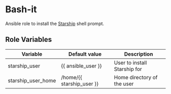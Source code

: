 # Bash-it

Ansible role to install the [Starship](https://starship.rs/) shell prompt.

## Role Variables

| Variable           | Default value             | Description                  |
| ------------------ | ------------------------- | ---------------------------- |
| starship_user      | {{ ansible_user }}        | User to install Starship for |
| starship_user_home | /home/{{ starship_user }} | Home directory of the user   |
